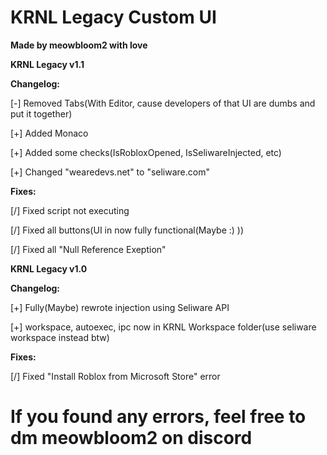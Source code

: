 # KRNL Legacy Custom UI
**Made by meowbloom2 with love**

**KRNL Legacy v1.1**

   **Changelog:**

[-] Removed Tabs(With Editor, cause developers of that UI are dumbs and put it together)

[+] Added Monaco

[+] Added some checks(IsRobloxOpened, IsSeliwareInjected, etc)

[+] Changed "wearedevs.net" to "seliware.com"

   **Fixes:**

[/] Fixed script not executing

[/] Fixed all buttons(UI in now fully functional(Maybe :) ))

[/] Fixed all "Null Reference Exeption"


**KRNL Legacy v1.0**

  **Changelog:**

[+] Fully(Maybe) rewrote injection using Seliware API

[+] workspace, autoexec, ipc now in KRNL Workspace folder(use seliware workspace instead btw)

 **Fixes:**

[/] Fixed "Install Roblox from Microsoft Store" error

# If you found any errors, feel free to dm meowbloom2 on discord

